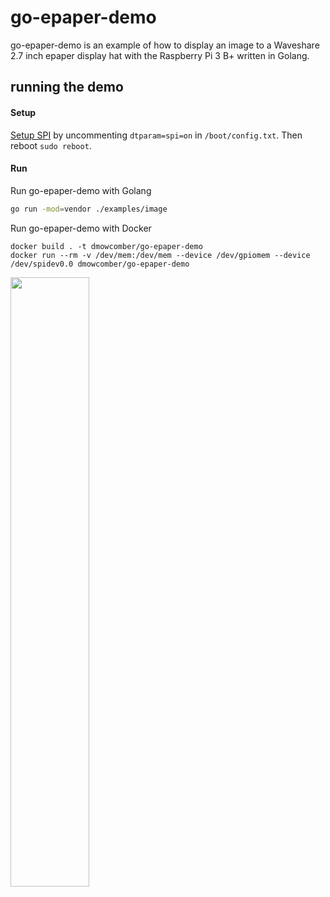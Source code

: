 # go-epaper-demo

go-epaper-demo is an example of how to display an image to a Waveshare 2.7 inch epaper display hat with the Raspberry Pi 3 B+ written in Golang.

## running the demo

#### Setup
[Setup SPI](https://www.raspberrypi.org/documentation/hardware/raspberrypi/spi/README.md) by uncommenting `dtparam=spi=on` in `/boot/config.txt`. Then reboot `sudo reboot`.

#### Run
Run go-epaper-demo with Golang
```bash
go run -mod=vendor ./examples/image
```

Run go-epaper-demo with Docker
```
docker build . -t dmowcomber/go-epaper-demo
docker run --rm -v /dev/mem:/dev/mem --device /dev/gpiomem --device /dev/spidev0.0 dmowcomber/go-epaper-demo
```

<img align="center" src="readme.jpg" width="50%" height="50%">
